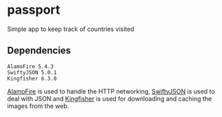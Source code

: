 # passport
Simple app to keep track of countries visited

## Dependencies

```
AlamoFire 5.4.3
SwiftyJSON 5.0.1
Kingfisher 6.3.0
```

[AlamoFire](https://github.com/Alamofire/Alamofire.git) is used to handle the HTTP networking, [SwiftyJSON](https://github.com/SwiftyJSON/SwiftyJSON.git) is used to deal with JSON and [Kingfisher](https://github.com/onevcat/Kingfisher.git) is used for downloading and caching the images from the web.
